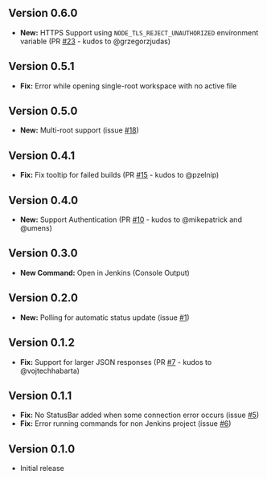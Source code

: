 ## Version 0.6.0

* **New:** HTTPS Support using `NODE_TLS_REJECT_UNAUTHORIZED` environment variable (PR [#23](https://github.com/alefragnani/vscode-jenkins-status/pull/23) - kudos to @grzegorzjudas)

## Version 0.5.1

* **Fix:** Error while opening single-root workspace with no active file

## Version 0.5.0

* **New:** Multi-root support (issue [#18](https://github.com/alefragnani/vscode-jenkins/status/issues/18))

## Version 0.4.1

* **Fix:** Fix tooltip for failed builds (PR [#15](https://github.com/alefragnani/vscode-jenkins-status/pull/15) - kudos to @pzelnip)

## Version 0.4.0

* **New:** Support Authentication (PR [#10](https://github.com/alefragnani/vscode-jenkins-status/pull/10) - kudos to @mikepatrick and @umens)

## Version 0.3.0

* **New Command:** Open in Jenkins (Console Output)

## Version 0.2.0

* **New:** Polling for automatic status update (issue [#1](https://github.com/alefragnani/vscode-jenkins-status/issues/1))

## Version 0.1.2

* **Fix:** Support for larger JSON responses (PR [#7](https://github.com/alefragnani/vscode-jenkins-status/pull/7) - kudos to @vojtechhabarta)

## Version 0.1.1

* **Fix:** No StatusBar added when some connection error occurs (issue [#5](https://github.com/alefragnani/vscode-jenkins-status/issues/5))
* **Fix:** Error running commands for non Jenkins project (issue [#6](https://github.com/alefragnani/vscode-jenkins-status/issues/6))

## Version 0.1.0

* Initial release
